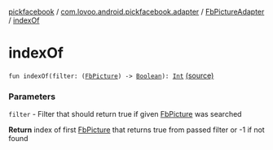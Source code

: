 [pickfacebook](../../index.md) / [com.lovoo.android.pickfacebook.adapter](../index.md) / [FbPictureAdapter](index.md) / [indexOf](./index-of.md)

# indexOf

`fun indexOf(filter: (`[`FbPicture`](../../com.lovoo.android.pickfacebook.model/-fb-picture/index.md)`) -> `[`Boolean`](https://kotlinlang.org/api/latest/jvm/stdlib/kotlin/-boolean/index.html)`): `[`Int`](https://kotlinlang.org/api/latest/jvm/stdlib/kotlin/-int/index.html) [(source)](https://github.com/lovoo/android-pickpic/blob/master/pickfacebook/pickfacebook/src/main/kotlin/com/lovoo/android/pickfacebook/adapter/FbPictureAdapter.kt#L78)

### Parameters

`filter` - Filter that should return true if given [FbPicture](../../com.lovoo.android.pickfacebook.model/-fb-picture/index.md) was searched

**Return**
index of first [FbPicture](../../com.lovoo.android.pickfacebook.model/-fb-picture/index.md) that returns true from passed filter or -1 if not found

